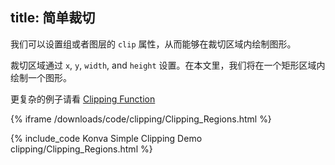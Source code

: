 title: 简单裁切
---

我们可以设置组或者图层的 `clip` 属性，从而能够在裁切区域内绘制图形。

裁切区域通过 `x`, `y`, `width`, and `height` 设置。在本文里，我们将在一个矩形区域内绘制一个图形。

更复杂的例子请看 [Clipping Function](/docs/clipping/Clipping_Function.html)

{% iframe /downloads/code/clipping/Clipping_Regions.html %}

{% include_code Konva Simple Clipping Demo clipping/Clipping_Regions.html %}
